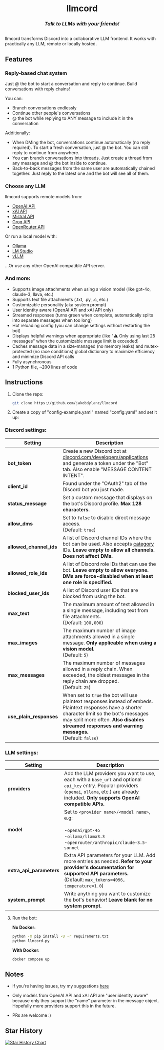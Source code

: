 <h1 align="center">
  llmcord
</h1>

<h3 align="center"><i>
  Talk to LLMs with your friends!
</i></h3>

<p align="center">
  <img src="https://github.com/jakobdylanc/llmcord/assets/38699060/789d49fe-ef5c-470e-b60e-48ac03057443" alt="">
</p>

llmcord transforms Discord into a collaborative LLM frontend. It works with practically any LLM, remote or locally hosted.

## Features

### Reply-based chat system
Just @ the bot to start a conversation and reply to continue. Build conversations with reply chains!

You can:
- Branch conversations endlessly
- Continue other people's conversations
- @ the bot while replying to ANY message to include it in the conversation

Additionally:
- When DMing the bot, conversations continue automatically (no reply required). To start a fresh conversation, just @ the bot. You can still reply to continue from anywhere.
- You can branch conversations into [threads](https://support.discord.com/hc/en-us/articles/4403205878423-Threads-FAQ). Just create a thread from any message and @ the bot inside to continue.
- Back-to-back messages from the same user are automatically chained together. Just reply to the latest one and the bot will see all of them.

### Choose any LLM
llmcord supports remote models from:
- [OpenAI API](https://platform.openai.com/docs/models)
- [xAI API](https://docs.x.ai/docs/models)
- [Mistral API](https://docs.mistral.ai/getting-started/models/models_overview)
- [Groq API](https://console.groq.com/docs/models)
- [OpenRouter API](https://openrouter.ai/models)

Or run a local model with:
- [Ollama](https://ollama.com)
- [LM Studio](https://lmstudio.ai)
- [vLLM](https://github.com/vllm-project/vllm)

...Or use any other OpenAI compatible API server.

### And more:
- Supports image attachments when using a vision model (like gpt-4o, claude-3, llava, etc.)
- Supports text file attachments (.txt, .py, .c, etc.)
- Customizable personality (aka system prompt)
- User identity aware (OpenAI API and xAI API only)
- Streamed responses (turns green when complete, automatically splits into separate messages when too long)
- Hot reloading config (you can change settings without restarting the bot)
- Displays helpful warnings when appropriate (like "⚠️ Only using last 25 messages" when the customizable message limit is exceeded)
- Caches message data in a size-managed (no memory leaks) and mutex-protected (no race conditions) global dictionary to maximize efficiency and minimize Discord API calls
- Fully asynchronous
- 1 Python file, ~200 lines of code

## Instructions

1. Clone the repo:
   ```bash
   git clone https://github.com/jakobdylanc/llmcord
   ```

2. Create a copy of "config-example.yaml" named "config.yaml" and set it up:

### Discord settings:

| Setting | Description |
| --- | --- |
| **bot_token** | Create a new Discord bot at [discord.com/developers/applications](https://discord.com/developers/applications) and generate a token under the "Bot" tab. Also enable "MESSAGE CONTENT INTENT". |
| **client_id** | Found under the "OAuth2" tab of the Discord bot you just made. |
| **status_message** | Set a custom message that displays on the bot's Discord profile. **Max 128 characters.** |
| **allow_dms** | Set to `false` to disable direct message access.<br />(Default: `true`) |
| **allowed_channel_ids** | A list of Discord channel IDs where the bot can be used. Also accepts [category](https://support.discord.com/hc/en-us/articles/115001580171-Channel-Categories-101) IDs. **Leave empty to allow all channels. Does not affect DMs.** |
| **allowed_role_ids** | A list of Discord role IDs that can use the bot. **Leave empty to allow everyone. DMs are force-disabled when at least one role is specified.** |
| **blocked_user_ids** | A list of Discord user IDs that are blocked from using the bot. |
| **max_text** | The maximum amount of text allowed in a single message, including text from file attachments.<br />(Default: `100,000`) |
| **max_images** | The maximum number of image attachments allowed in a single message. **Only applicable when using a vision model.**<br />(Default: `5`) |
| **max_messages** | The maximum number of messages allowed in a reply chain. When exceeded, the oldest messages in the reply chain are dropped.<br />(Default: `25`) |
| **use_plain_responses** | When set to `true` the bot will use plaintext responses instead of embeds. Plaintext responses have a shorter character limit so the bot's messages may split more often. **Also disables streamed responses and warning messages.**<br />(Default: `false`) |

### LLM settings:

| Setting | Description |
| --- | --- |
| **providers** | Add the LLM providers you want to use, each with a `base_url` and optional `api_key` entry. Popular providers (`openai`, `ollama`, etc.) are already included. **Only supports OpenAI compatible APIs.** |
| **model** | Set to `<provider name>/<model name>`, e.g:<br /><br />-`openai/gpt-4o`<br />-`ollama/llama3.3`<br />-`openrouter/anthropic/claude-3.5-sonnet` |
| **extra_api_parameters** | Extra API parameters for your LLM. Add more entries as needed. **Refer to your provider's documentation for supported API parameters.**<br />(Default: `max_tokens=4096, temperature=1.0`) |
| **system_prompt** | Write anything you want to customize the bot's behavior! **Leave blank for no system prompt.** |

3. Run the bot:

   **No Docker:**
   ```bash
   python -m pip install -U -r requirements.txt
   python llmcord.py
   ```

   **With Docker:**
   ```bash
   docker compose up
   ```

## Notes

- If you're having issues, try my suggestions [here](https://github.com/jakobdylanc/llmcord/issues/19)

- Only models from OpenAI API and xAI API are "user identity aware" because only they support the "name" parameter in the message object. Hopefully more providers support this in the future.

- PRs are welcome :)

## Star History

<a href="https://star-history.com/#jakobdylanc/llmcord&Date">
  <picture>
    <source media="(prefers-color-scheme: dark)" srcset="https://api.star-history.com/svg?repos=jakobdylanc/llmcord&type=Date&theme=dark" />
    <source media="(prefers-color-scheme: light)" srcset="https://api.star-history.com/svg?repos=jakobdylanc/llmcord&type=Date" />
    <img alt="Star History Chart" src="https://api.star-history.com/svg?repos=jakobdylanc/llmcord&type=Date" />
  </picture>
</a>

